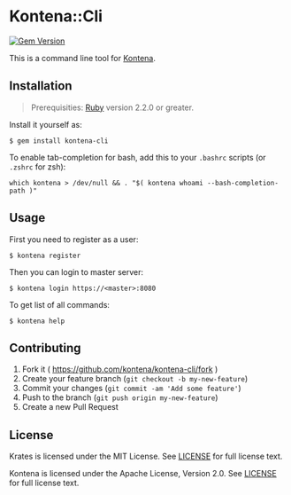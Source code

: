 # Kontena::Cli
[![Gem Version](https://badge.fury.io/rb/kontena-cli.svg)](http://badge.fury.io/rb/kontena-cli)

This is a command line tool for [Kontena](http://www.kontena.io).

## Installation
> Prerequisities: [Ruby](https://www.ruby-lang.org/en/) version 2.2.0 or greater.

Install it yourself as:

    $ gem install kontena-cli

To enable tab-completion for bash, add this to your `.bashrc` scripts (or `.zshrc` for zsh):

```
which kontena > /dev/null && . "$( kontena whoami --bash-completion-path )"
```

## Usage

First you need to register as a user:

    $ kontena register

Then you can login to master server:

    $ kontena login https://<master>:8080

To get list of all commands:

    $ kontena help

## Contributing

1. Fork it ( https://github.com/kontena/kontena-cli/fork )
2. Create your feature branch (`git checkout -b my-new-feature`)
3. Commit your changes (`git commit -am 'Add some feature'`)
4. Push to the branch (`git push origin my-new-feature`)
5. Create a new Pull Request

## License

Krates is licensed under the MIT License. See [LICENSE](LICENSE.txt) for full license text.

Kontena is licensed under the Apache License, Version 2.0. See [LICENSE](LICENSE.txt) for full license text.
